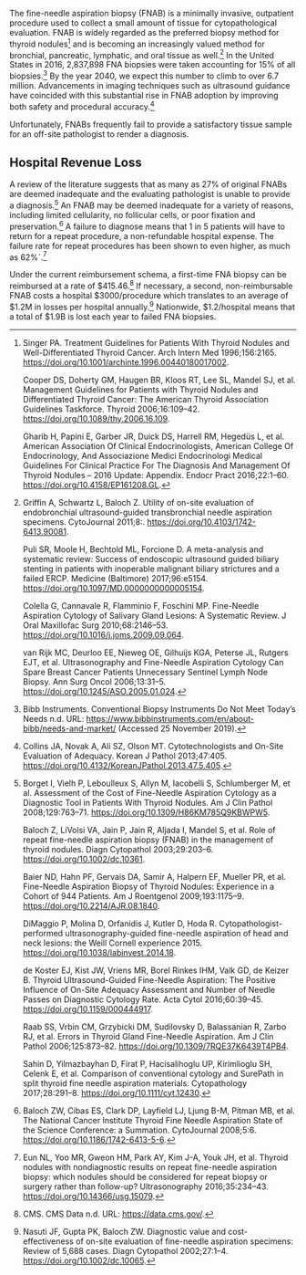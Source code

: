 The fine-needle aspiration biopsy (FNAB) is a minimally invasive, outpatient procedure used to collect a small amount of tissue for cytopathological evaluation. FNAB is widely regarded as the preferred biopsy method for thyroid nodules[^6] and is becoming an increasingly valued method for bronchial, pancreatic, lymphatic, and oral tissue as well.[^7] In the United States in 2016, 2,837,898 FNA biopsies were taken accounting for 15% of all biopsies.[^8] By the year 2040, we expect this number to climb to over 6.7 million. Advancements in imaging techniques such as ultrasound guidance have coincided with this substantial rise in FNAB adoption by improving both safety and procedural accuracy.[^9]

Unfortunately, FNABs frequently fail to provide a satisfactory tissue sample for an off-site pathologist to render a diagnosis.

## Hospital Revenue Loss
A review of the literature suggests that as many as 27% of original FNABs are deemed inadequate and the evaluating pathologist is unable to provide a diagnosis.[^10] An FNAB may be deemed inadequate for a variety of reasons, including limited cellularity, no follicular cells, or poor fixation and preservation.[^11] A failure to diagnose means that 1 in 5 patients will have to return for a repeat procedure, a non-refundable hospital expense. The failure rate for repeat procedures has been shown to even higher, as much as 62%`.[^12]

Under the current reimbursement schema, a first-time FNA biopsy can be reimbursed at a rate of $415.46.[^13] If necessary, a second, non-reimbursable FNAB costs a hospital $3000/procedure which translates to an average of $1.2M in losses per hospital annually.[^14] Nationwide, $1.2/hospital means that a total of $1.9B is lost each year to failed FNA biopsies.

[^6]:
    Singer PA. Treatment Guidelines for Patients With Thyroid Nodules and Well-Differentiated Thyroid Cancer. Arch Intern Med 1996;156:2165. https://doi.org/10.1001/archinte.1996.00440180017002.

    Cooper DS, Doherty GM, Haugen BR, Kloos RT, Lee SL, Mandel SJ, et al. Management Guidelines for Patients with Thyroid Nodules and Differentiated Thyroid Cancer: The American Thyroid Association Guidelines Taskforce. Thyroid 2006;16:109–42. https://doi.org/10.1089/thy.2006.16.109.

    Gharib H, Papini E, Garber JR, Duick DS, Harrell RM, Hegedüs L, et al. American Association Of Clinical Endocrinologists, American College Of Endocrinology, And Associazione Medici Endocrinologi Medical Guidelines For Clinical Practice For The Diagnosis And Management Of Thyroid Nodules – 2016 Update: Appendix. Endocr Pract 2016;22:1–60. https://doi.org/10.4158/EP161208.GL.

[^7]:	
    Griffin A, Schwartz L, Baloch Z. Utility of on-site evaluation of endobronchial ultrasound-guided transbronchial needle aspiration specimens. CytoJournal 2011;8:. https://doi.org/10.4103/1742-6413.90081.

    Puli SR, Moole H, Bechtold ML, Forcione D. A meta-analysis and systematic review: Success of endoscopic ultrasound guided biliary stenting in patients with inoperable malignant biliary strictures and a failed ERCP. Medicine (Baltimore) 2017;96:e5154. https://doi.org/10.1097/MD.0000000000005154.

    Colella G, Cannavale R, Flamminio F, Foschini MP. Fine-Needle Aspiration Cytology of Salivary Gland Lesions: A Systematic Review. J Oral Maxillofac Surg 2010;68:2146–53. https://doi.org/10.1016/j.joms.2009.09.064.

    van Rijk MC, Deurloo EE, Nieweg OE, Gilhuijs KGA, Peterse JL, Rutgers EJT, et al. Ultrasonography and Fine-Needle Aspiration Cytology Can Spare Breast Cancer Patients Unnecessary Sentinel Lymph Node Biopsy. Ann Surg Oncol 2006;13:31–5. https://doi.org/10.1245/ASO.2005.01.024.

[^8]:	
    Bibb Instruments. Conventional Biopsy Instruments Do Not Meet Today’s Needs n.d. URL: https://www.bibbinstruments.com/en/about-bibb/needs-and-market/ (Accessed 25 November 2019).

[^9]:
    Collins JA, Novak A, Ali SZ, Olson MT. Cytotechnologists and On-Site Evaluation of Adequacy. Korean J Pathol 2013;47:405. https://doi.org/10.4132/KoreanJPathol.2013.47.5.405.

[^10]:
    Borget I, Vielh P, Leboulleux S, Allyn M, Iacobelli S, Schlumberger M, et al. Assessment of the Cost of Fine-Needle Aspiration Cytology as a Diagnostic Tool in Patients With Thyroid Nodules. Am J Clin Pathol 2008;129:763–71. https://doi.org/10.1309/H86KM785Q9KBWPW5.

    Baloch Z, LiVolsi VA, Jain P, Jain R, Aljada I, Mandel S, et al. Role of repeat fine-needle aspiration biopsy (FNAB) in the management of thyroid nodules. Diagn Cytopathol 2003;29:203–6. https://doi.org/10.1002/dc.10361.

    Baier ND, Hahn PF, Gervais DA, Samir A, Halpern EF, Mueller PR, et al. Fine-Needle Aspiration Biopsy of Thyroid Nodules: Experience in a Cohort of 944 Patients. Am J Roentgenol 2009;193:1175–9. https://doi.org/10.2214/AJR.08.1840.

    DiMaggio P, Molina D, Orfanidis J, Kutler D, Hoda R. Cytopathologist-performed ultrasonography-guided fine-needle aspiration of head and neck lesions: the Weill Cornell experience 2015. https://doi.org/10.1038/labinvest.2014.18.

    de Koster EJ, Kist JW, Vriens MR, Borel Rinkes IHM, Valk GD, de Keizer B. Thyroid Ultrasound-Guided Fine-Needle Aspiration: The Positive Influence of On-Site Adequacy Assessment and Number of Needle Passes on Diagnostic Cytology Rate. Acta Cytol 2016;60:39–45. https://doi.org/10.1159/000444917.

    Raab SS, Vrbin CM, Grzybicki DM, Sudilovsky D, Balassanian R, Zarbo RJ, et al. Errors in Thyroid Gland Fine-Needle Aspiration. Am J Clin Pathol 2006;125:873–82. https://doi.org/10.1309/7RQE37K6439T4PB4.

    Sahin D, Yilmazbayhan D, Firat P, Hacisalihoglu UP, Kirimlioglu SH, Celenk E, et al. Comparison of conventional cytology and SurePath in split thyroid fine needle aspiration materials. Cytopathology 2017;28:291–8. https://doi.org/10.1111/cyt.12430.

[^11]:
    Baloch ZW, Cibas ES, Clark DP, Layfield LJ, Ljung B-M, Pitman MB, et al. The National Cancer Institute Thyroid Fine Needle Aspiration State of the Science Conference: a Summation. CytoJournal 2008;5:6. https://doi.org/10.1186/1742-6413-5-6.

[^12]:
    Eun NL, Yoo MR, Gweon HM, Park AY, Kim J-A, Youk JH, et al. Thyroid nodules with nondiagnostic results on repeat fine-needle aspiration biopsy: which nodules should be considered for repeat biopsy or surgery rather than follow-up? Ultrasonography 2016;35:234–43. https://doi.org/10.14366/usg.15079.

[^13]:	CMS. CMS Data n.d. URL: https://data.cms.gov/.

[^14]:   
    Nasuti JF, Gupta PK, Baloch ZW. Diagnostic value and cost-effectiveness of on-site evaluation of fine-needle aspiration specimens: Review of 5,688 cases. Diagn Cytopathol 2002;27:1–4. https://doi.org/10.1002/dc.10065.

